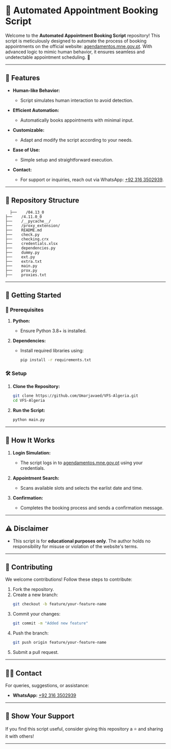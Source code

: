 # 🚀 **Automated Appointment Booking Script**

Welcome to the **Automated Appointment Booking Script** repository! This script is meticulously designed to automate the process of booking appointments on the official website: [agendamentos.mne.gov.pt](https://agendamentos.mne.gov.pt/en/login). With advanced logic to mimic human behavior, it ensures seamless and undetectable appointment scheduling. 🌟

---

## 🌟 **Features**

- **Human-like Behavior:**
  - Script simulates human interaction to avoid detection.
  
- **Efficient Automation:**
  - Automatically books appointments with minimal input.
  
- **Customizable:**
  - Adapt and modify the script according to your needs.

- **Ease of Use:**
  - Simple setup and straightforward execution.

- **Contact:**
  - For support or inquiries, reach out via WhatsApp: [+92 316 3502939](https://wa.me/923163502939).

---

## 📂 **Repository Structure**

```plaintext
  ├──    /04.13_0
├──    /4.11.0_0
├──    /__pycache__/
├──    /proxy_extension/
├──    README.md
├──    check.py
├──    checking.crx
├──    credentials.xlsx
├──    dependencies.py
├──    dummy.py
├──    ext.py
├──    extra.txt
├──    main.py
├──    prox.py
├──    proxies.txt
```

---

## 🚀 **Getting Started**

### 🔧 **Prerequisites**

1. **Python:**
   - Ensure Python 3.8+ is installed.
   
2. **Dependencies:**
   - Install required libraries using:
     ```bash
     pip install -r requirements.txt
     ```


### 🛠️ **Setup**

1. **Clone the Repository:**
   ```bash
   git clone https://github.com/Umarjavaed/VFS-Algeria.git
   cd VFS-Algeria
   ```


2. **Run the Script:**
   ```bash
   python main.py
   ```

---

## 📖 **How It Works**

1. **Login Simulation:**
   - The script logs in to [agendamentos.mne.gov.pt](https://agendamentos.mne.gov.pt/en/login) using your credentials.

2. **Appointment Search:**
   - Scans available slots and selects the earlist date and time.

3. **Confirmation:**
   - Completes the booking process and sends a confirmation message.

---

## ⚠️ **Disclaimer**

- This script is for **educational purposes only**. The author holds no responsibility for misuse or violation of the website's terms.

---

## 🤝 **Contributing**

We welcome contributions! Follow these steps to contribute:

1. Fork the repository.
2. Create a new branch:
   ```bash
   git checkout -b feature/your-feature-name
   ```
3. Commit your changes:
   ```bash
   git commit -m "Added new feature"
   ```
4. Push the branch:
   ```bash
   git push origin feature/your-feature-name
   ```
5. Submit a pull request.

---

## 🧑‍💻 **Contact**

For queries, suggestions, or assistance:

- **WhatsApp:** [+92 316 3502939](https://wa.me/923163502939)

---


## 🌟 **Show Your Support**

If you find this script useful, consider giving this repository a ⭐️ and sharing it with others!

---
